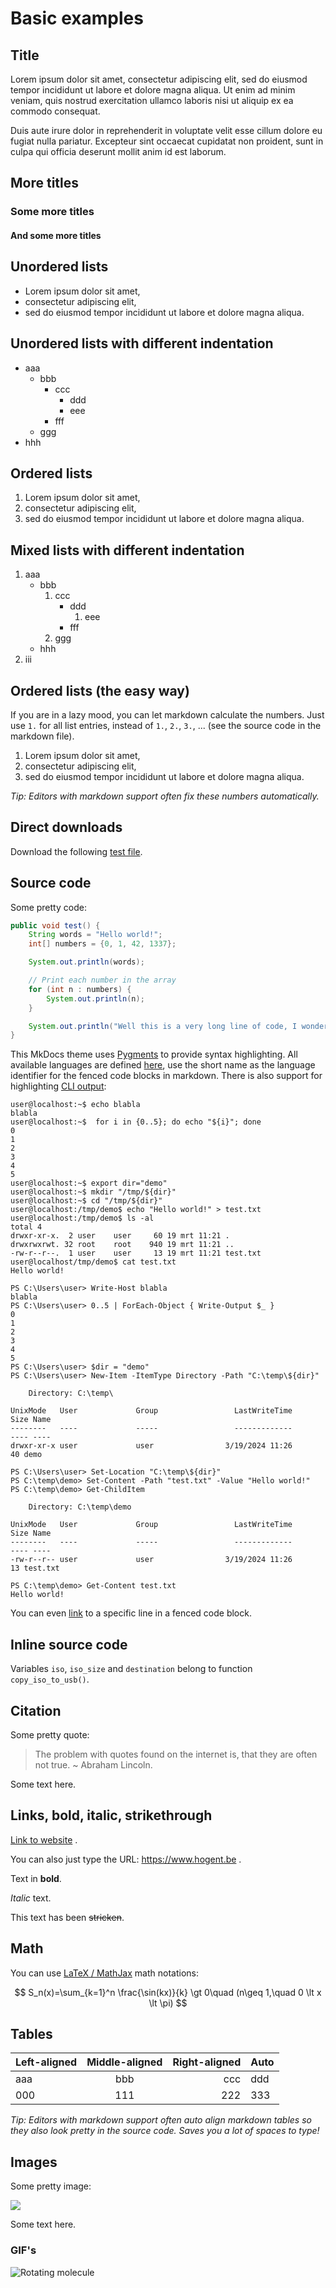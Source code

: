 # Basic examples

## Title

Lorem ipsum dolor sit amet, consectetur adipiscing elit, sed do eiusmod tempor incididunt ut labore et dolore magna aliqua. Ut enim ad minim veniam, quis nostrud exercitation ullamco laboris nisi ut aliquip ex ea commodo consequat.

Duis aute irure dolor in reprehenderit in voluptate velit esse cillum dolore eu fugiat nulla pariatur. Excepteur sint occaecat cupidatat non proident, sunt in culpa qui officia deserunt mollit anim id est laborum.

## More titles

### Some more titles

#### And some more titles

## Unordered lists

-   Lorem ipsum dolor sit amet,
-   consectetur adipiscing elit,
-   sed do eiusmod tempor incididunt ut labore et dolore magna aliqua.

## Unordered lists with different indentation

-   aaa
    -   bbb
        -   ccc
            -   ddd
            -   eee
        -   fff
    -   ggg
-   hhh

## Ordered lists

1. Lorem ipsum dolor sit amet,
2. consectetur adipiscing elit,
3. sed do eiusmod tempor incididunt ut labore et dolore magna aliqua.

## Mixed lists with different indentation

1. aaa
    - bbb
        1. ccc
            - ddd
                1. eee
            - fff
        2. ggg
    - hhh
2. iii

## Ordered lists (the easy way)

If you are in a lazy mood, you can let markdown calculate the numbers. Just use `1.` for all list entries, instead of `1.`, `2.`, `3.`, ... (see the source code in the markdown file).

1. Lorem ipsum dolor sit amet,
1. consectetur adipiscing elit,
1. sed do eiusmod tempor incididunt ut labore et dolore magna aliqua.

_Tip: Editors with markdown support often fix these numbers automatically._

## Direct downloads

Download the following [test file](./test.txt).

## Source code

Some pretty code:

```java
public void test() {
    String words = "Hello world!";
    int[] numbers = {0, 1, 42, 1337};

    System.out.println(words);

    // Print each number in the array
    for (int n : numbers) {
        System.out.println(n);
    }

    System.out.println("Well this is a very long line of code, I wonder how it will wrap? Do you know? I am very curious ... . Well, let's find out, shall we!");
}
```

This MkDocs theme uses [Pygments](https://pygments.org) to provide syntax highlighting. All available languages are defined [here](https://pygments.org/languages/), use the short name as the language identifier for the fenced code blocks in markdown. There is also support for highlighting [CLI output](https://pygments.org/docs/terminal-sessions/):

```console
user@localhost:~$ echo blabla
blabla
user@localhost:~$  for i in {0..5}; do echo "${i}"; done
0
1
2
3
4
5
user@localhost:~$ export dir="demo"
user@localhost:~$ mkdir "/tmp/${dir}"
user@localhost:~$ cd "/tmp/${dir}"
user@localhost:/tmp/demo$ echo "Hello world!" > test.txt
user@localhost:/tmp/demo$ ls -al
total 4
drwxr-xr-x.  2 user    user     60 19 mrt 11:21 .
drwxrwxrwt. 32 root    root    940 19 mrt 11:21 ..
-rw-r--r--.  1 user    user     13 19 mrt 11:21 test.txt
user@localhost/tmp/demo$ cat test.txt
Hello world!
```

```ps1con
PS C:\Users\user> Write-Host blabla
blabla
PS C:\Users\user> 0..5 | ForEach-Object { Write-Output $_ }
0
1
2
3
4
5
PS C:\Users\user> $dir = "demo"
PS C:\Users\user> New-Item -ItemType Directory -Path "C:\temp\${dir}"

    Directory: C:\temp\

UnixMode   User             Group                 LastWriteTime           Size Name
--------   ----             -----                 -------------           ---- ----
drwxr-xr-x user             user                3/19/2024 11:26             40 demo

PS C:\Users\user> Set-Location "C:\temp\${dir}"
PS C:\temp\demo> Set-Content -Path "test.txt" -Value "Hello world!"
PS C:\temp\demo> Get-ChildItem

    Directory: C:\temp\demo

UnixMode   User             Group                 LastWriteTime           Size Name
--------   ----             -----                 -------------           ---- ----
-rw-r--r-- user             user                3/19/2024 11:26             13 test.txt

PS C:\temp\demo> Get-Content test.txt
Hello world!
```

You can even [link](#__codelineno-0-5) to a specific line in a fenced code block.

## Inline source code

Variables `iso`, `iso_size` and `destination` belong to function `copy_iso_to_usb()`.

## Citation

Some pretty quote:

> The problem with quotes found on the internet is, that they are often not true.
> ~ Abraham Lincoln.

<!-- Note the 2 spaces behind `not true.` to force a newline: https://www.markdownguide.org/basic-syntax/#line-breaks -->

Some text here.

## Links, bold, italic, strikethrough

[Link to website](https://www.hogent.be) .

You can also just type the URL: https://www.hogent.be .

Text in **bold**.

_Italic_ text.

This text has been ~~stricken~~.

## Math

You can use [LaTeX / MathJax](https://www.mathjax.org/) math notations:

$$
S_n(x)=\sum_{k=1}^n \frac{\sin(kx)}{k} \gt 0\quad (n\geq 1,\quad 0 \lt x \lt \pi)
$$

## Tables

| Left-aligned | Middle-aligned | Right-aligned | Auto |
| :----------- | :------------: | ------------: | ---- |
| aaa          |      bbb       |           ccc | ddd  |
| 000          |      111       |           222 | 333  |

_Tip: Editors with markdown support often auto align markdown tables so they also look pretty in the source code. Saves you a lot of spaces to type!_

## Images

Some pretty image:

![](./img/hello.webp)

Some text here.

### GIF's

![Rotating molecule](./img/molecule.gif)
